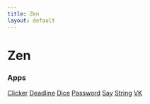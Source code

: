 ```yaml
---
title: Zen
layout: default
---
```

# Zen

### Apps

<nav>
<a href="/app/clicker/">Clicker</a>
<a href="/app/deadline/">Deadline</a>
<a href="/app/dice/">Dice</a>
<a href="/app/password/">Password</a>
<a href="/app/say/">Say</a>
<a href="/app/string/">String</a>
<a href="/app/vk/">VK</a>
</nav>
